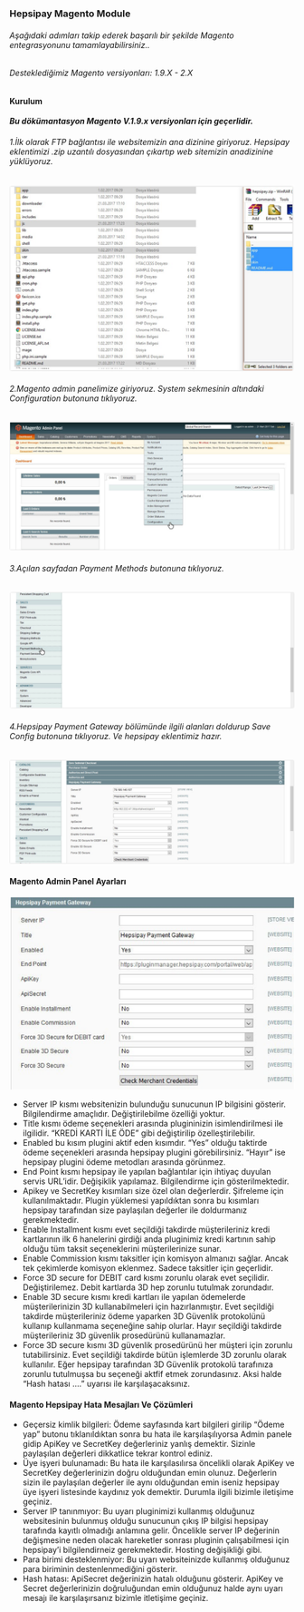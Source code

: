 ### Hepsipay Magento Module


###### Aşağıdaki adımları takip ederek başarılı bir şekilde Magento entegrasyonunu tamamlayabilirsiniz..

###### Desteklediğimiz Magento versiyonları: 1.9.X - 2.X


#### Kurulum

***Bu dökümantasyon Magento V.1.9.x versiyonları için geçerlidir.***

###### 1.İlk olarak FTP bağlantısı ile websitemizin ana dizinine giriyoruz. Hepsipay eklentimizi .zip uzantılı dosyasından çıkartıp web sitemizin anadizinine yüklüyoruz.

![Alt text](https://github.com/Hepsipay/Magento/blob/master/Magento%20Setup%20Images/Magento1.PNG?raw=true "Magento files 1")

###### 2.Magento admin panelimize giriyoruz. System sekmesinin altındaki Configuration butonuna tıklıyoruz.

![Alt text](https://github.com/Hepsipay/Magento/blob/master/Magento%20Setup%20Images/Magento2.PNG?raw=true "Magento files 2")

###### 3.Açılan sayfadan Payment Methods butonuna tıklıyoruz.

![Alt text](https://github.com/Hepsipay/Magento/blob/master/Magento%20Setup%20Images/Magento3.PNG?raw=true "Magento files 3")

###### 4.Hepsipay Payment Gateway bölümünde ilgili alanları doldurup Save Config butonuna tıklıyoruz. Ve hepsipay eklentimiz hazır.

![Alt text](https://github.com/Hepsipay/Magento/blob/master/Magento%20Setup%20Images/Magento4.PNG?raw=true "Magento files 4")

#### Magento Admin Panel Ayarları

![Alt text](https://github.com/Hepsipay/Magento/blob/master/Magento%20Setup%20Images/Magento5.PNG?raw=true "Magento files 5")

* Server IP kısmı websitenizin bulunduğu sunucunun IP bilgisini gösterir. Bilgilendirme amaçlıdır. Değiştirilebilme özelliği yoktur.
* Title kısmı ödeme seçenekleri arasında plugininizin isimlendirilmesi ile ilgilidir. “KREDİ KARTI İLE ÖDE” gibi değiştirilip özelleştirilebilir.
* Enabled bu kısım plugini aktif eden kısımdır. “Yes” olduğu taktirde ödeme seçenekleri arasında hepsipay plugini görebilirsiniz. “Hayır” ise hepsipay plugini ödeme metodları arasında görünmez.
* End Point kısmı hepsipay ile yapılan bağlantılar için ihtiyaç duyulan servis URL’idir. Değişiklik yapılamaz. Bilgilendirme için gösterilmektedir.
* Apikey ve SecretKey kısımları size özel olan değerlerdir. Şifreleme için kullanılmaktadır. Plugin yüklemesi yapıldıktan sonra bu kısımları hepsipay tarafından size paylaşılan değerler ile doldurmanız gerekmektedir.
* Enable Installment kısmı evet seçildiği takdirde müşterileriniz kredi kartlarının ilk 6 hanelerini girdiği anda pluginimiz kredi kartının sahip olduğu tüm taksit seçeneklerini müşterilerinize sunar.
* Enable Commission kısmı taksitler için komisyon almanızı sağlar. Ancak tek çekimlerde komisyon eklenmez. Sadece taksitler için geçerlidir.
* Force 3D secure for DEBIT card kısmı zorunlu olarak evet seçilidir. Değiştirilemez. Debit kartlarda 3D hep zorunlu tutulmak zorundadır.
* Enable 3D secure kısmı kredi kartları ile yapılan ödemelerde müşterilerinizin 3D kullanabilmeleri için hazırlanmıştır. Evet seçildiği takdirde müşterileriniz ödeme yaparken 3D Güvenlik protokolünü kullanıp kullanmama seçeneğine sahip olurlar. Hayır seçildiği takdirde müşterileriniz 3D güvenlik prosedürünü kullanamazlar.
* Force 3D secure kısmı 3D güvenlik prosedürünü her müşteri için zorunlu tutabilirsiniz. Evet seçildiği takdirde bütün işlemlerde 3D zorunlu olarak kullanılır. Eğer hepsipay tarafından 3D Güvenlik protokolü tarafınıza zorunlu tutulmuşsa bu seçeneği aktfif etmek zorundasınız. Aksi halde “Hash hatası ....” uyarısı ile karşılaşacaksınız.

#### Magento Hepsipay Hata Mesajları Ve Çözümleri

* Geçersiz kimlik bilgileri: Ödeme sayfasında kart bilgileri girilip “Ödeme yap” butonu tıklanıldıktan sonra bu hata ile karşılaşılıyorsa Admin panele gidip ApiKey ve SecretKey değerleriniz yanlış demektir. Sizinle paylaşılan değerleri dikkatlice tekrar kontrol ediniz.
* Üye işyeri bulunamadı: Bu hata ile karşılasılırsa öncelikli olarak ApiKey ve SecretKey değerlerinizin doğru olduğundan emin olunuz. Değerlerin sizin ile paylaşılan değerler ile aynı olduğundan emin iseniz hepsipay üye işyeri listesinde kaydınız yok demektir. Durumla ilgili bizimle iletişime geçiniz.
* Server IP tanınmıyor: Bu uyarı pluginimizi kullanmış olduğunuz websitesinin bulunmuş olduğu sunucunun çıkış IP bilgisi hepsipay tarafında kayıtlı olmadığı anlamına gelir. Öncelikle server IP değerinin değişmesine neden olacak hareketler sonrası pluginin çalışabilmesi için hepsipay’i bilgilendirneiz gerekmektedir. Hosting değişikliği gibi.
* Para birimi desteklenmiyor: Bu uyarı websiteinizde kullanmış olduğunuz para biriminin destenlenmediğini gösterir.
* Hash hatası: ApiSecret değerinizin hatalı olduğunu gösterir. ApiKey ve Secret değerlerinizin doğruluğundan emin olduğunuz halde aynı uyarı mesajı ile karşılaşırsanız bizimle itletişime geçiniz.
